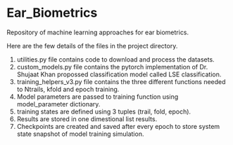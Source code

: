 # Ear_Biometrics
Repository of machine learning approaches for ear biometrics.

Here are the few details of the files in the project directory.

1) utilities.py file contains code to download and process
the datasets.
2) custom_models.py file contains the pytorch implementation of
   Dr. Shujaat Khan propossed classification model
   called LSE classification.
3) training_helpers_v3.py file contains the three different
   functions needed to Ntrails, kfold and epoch training.
4) Model parameters are passed to training function
   using model_parameter dictionary.
5) training states are defined using 3 tuples
   (trail, fold, epoch).
6) Results are stored in one dimestional list results.
7) Checkpoints are created and saved after every epoch to
   store system state snapshot of model training simulation. 
